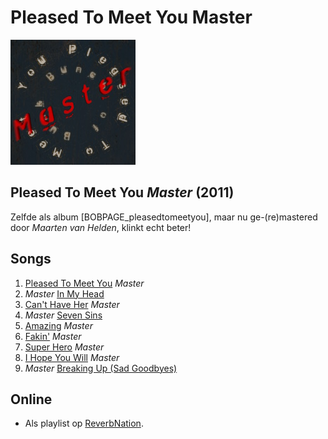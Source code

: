 # Pleased To Meet You Master

![Pleased To Meet You Master](albums/pleasedtomeetyoumaster/pleasedtomeetyoumaster.jpg#albumcover)

## Pleased To Meet You _Master_ (2011)

Zelfde als album [BOBPAGE_pleasedtomeetyou], maar nu ge-(re)mastered door _Maarten van Helden_, klinkt echt beter!

## Songs

1. [Pleased To Meet You](albums/pleasedtomeetyoumaster/pleasedtomeetyoumaster.mp3) _Master_
2. _Master_ [In My Head](albums/pleasedtomeetyoumaster/masterinmyhead.mp3)
3. [Can't Have Her](albums/pleasedtomeetyoumaster/canthavehermaster.mp3) _Master_
4. _Master_ [Seven Sins](albums/pleasedtomeetyoumaster/mastersevensins.mp3)
5. [Amazing](albums/pleasedtomeetyoumaster/amazingmaster.mp3) _Master_
6. [Fakin'](albums/pleasedtomeetyoumaster/fakinmaster.mp3) _Master_
7. [Super Hero](albums/pleasedtomeetyoumaster/superheromaster.mp3) _Master_
8. [I Hope You Will](albums/pleasedtomeetyoumaster/ihopeyouwillmaster.mp3) _Master_
9. _Master_ [Breaking Up (Sad Goodbyes)](albums/pleasedtomeetyoumaster/masterbreakingup.mp3)

## Online

* Als playlist op [ReverbNation](http://www.reverbnation.com/playlist/view_playlist/3282143?page_object=artist_795369).
